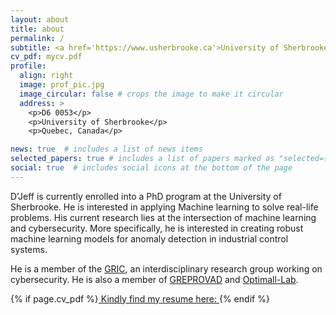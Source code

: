 ```yaml
---
layout: about
title: about
permalink: /
subtitle: <a href='https://www.usherbrooke.ca'>University of Sherbrooke</a>. 2500, boul. de l'Université, Sherbrooke (Québec) J1K 2R1.
cv_pdf: mycv.pdf
profile:
  align: right
  image: prof_pic.jpg
  image_circular: false # crops the image to make it circular
  address: >
    <p>D6 0053</p>
    <p>University of Sherbrooke</p>
    <p>Quebec, Canada</p>

news: true  # includes a list of news items
selected_papers: true # includes a list of papers marked as "selected={true}"
social: true  # includes social icons at the bottom of the page
---
```


[//]: # (Write your biography here. Tell the world about yourself. Link to your favorite [subreddit]&#40;http://reddit.com&#41;. You can put a picture in, too. The code is already in, just name your picture `prof_pic.jpg` and put it in the `img/` folder.)

[//]: # ()
[//]: # (Put your address / P.O. box / other info right below your picture. You can also disable any these elements by editing `profile` property of the YAML header of your `_pages/about.md`. Edit `_bibliography/papers.bib` and Jekyll will render your [publications page]&#40;/al-folio/publications/&#41; automatically.)

[//]: # ()
[//]: # (Link to your social media connections, too. This theme is set up to use [Font Awesome icons]&#40;http://fortawesome.github.io/Font-Awesome/&#41; and [Academicons]&#40;https://jpswalsh.github.io/academicons/&#41;, like the ones below. Add your Facebook, Twitter, LinkedIn, Google Scholar, or just disable all of them.)

D’Jeff is currently enrolled into a PhD program at the University of Sherbrooke. He is interested in applying Machine 
learning to solve real-life problems. His current research lies at the intersection of machine  learning and 
cybersecurity. More specifically, he is  interested in creating  robust machine learning  models for anomaly detection 
in industrial control systems. 

He is a member of the [GRIC](https://gric.recherche.usherbrooke.ca/equipe/djeff-nkashama-kanda/), an interdisciplinary 
research group working on cybersecurity. He is also a member of [GREPROVAD](https://www.greprovad.org/docs/djeffkanda/) and [Optimall-Lab](https://www.optimall-lab.org/membres.php).

{% if page.cv_pdf %}<a
href="{{ page.cv_pdf | prepend: 'assets/pdf/' | relative_url}}" target="_blank"
rel="noopener noreferrer" class="float-right"> Kindly find my resume here:<i class="fas fa-file-pdf"></i> </a>{% endif %}